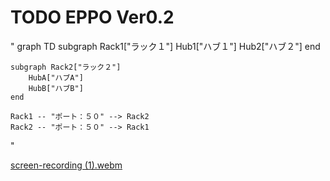 # TODO EPPO Ver0.2
"
graph TD
    subgraph Rack1["ラック１"]
        Hub1["ハブ１"]
        Hub2["ハブ２"]
    end

    subgraph Rack2["ラック２"]
        HubA["ハブA"]
        HubB["ハブB"]
    end

    Rack1 -- "ポート：５０" --> Rack2
    Rack2 -- "ポート：５０" --> Rack1
"





[screen-recording (1).webm](https://github.com/J-paku/TODO/assets/127849015/0e0d2eb1-deed-436b-802f-1c96034ba6e5)
